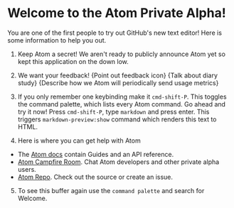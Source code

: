 # Welcome to the Atom Private Alpha!

You are one of the first people to try out GitHub's new text editor! Here is
some information to help you out.

1. Keep Atom a secret! We aren't ready to publicly announce Atom yet so kept
this application on the down low.

2. We want your feedback! {Point out feedback icon} {Talk about diary study}
{Describe how we Atom will periodically send usage metrics}

3. If you only remember one keybinding make it `cmd-shift-P`. This toggles the
command palette, which lists every Atom command. Go ahead and try it now! Press
`cmd-shift-P`, type `markdown` and press enter. This triggers
`markdown-preview:show` command which renders this text to HTML.

4. Here is where you can get help with Atom

  * The [Atom docs](https://www.atom.io/docs/latest/) contain Guides and an API
reference.
  * [Atom Campfire Room](https://github.campfirenow.com/room/582204). Chat Atom
developers and other private alpha users.
  * [Atom Repo](https://github.com/atom/atom). Check out the source or create an issue.

5. To see this buffer again use the `command palette` and search for Welcome.
